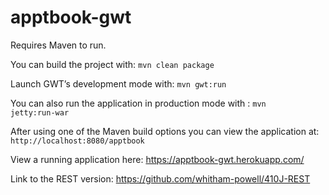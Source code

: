 # apptbook-gwt

Requires Maven to run.

You can build the project with:
<code>mvn clean package</code>

Launch GWT’s development mode with:
<code>mvn gwt:run</code> 

You can also run the application in production mode with :
<code>mvn jetty:run-war</code>

After using one of the Maven build options you can view the application at:
<code>http://localhost:8080/apptbook</code>

View a running application here:
https://apptbook-gwt.herokuapp.com/


Link to the REST version:
https://github.com/whitham-powell/410J-REST
